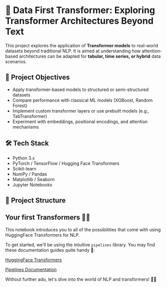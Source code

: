 # 🤖 Data First Transformer: Exploring Transformer Architectures Beyond Text

This project explores the application of **Transformer models** to real-world datasets beyond traditional NLP. It is aimed at understanding how attention-based architectures can be adapted for **tabular, time series, or hybrid** data scenarios.

## 🎯 Project Objectives

- Apply transformer-based models to structured or semi-structured datasets
- Compare performance with classical ML models (XGBoost, Random Forest)
- Implement custom transformer layers or use prebuilt models (e.g., TabTransformer)
- Experiment with embeddings, positional encodings, and attention mechanisms

## 🛠️ Tech Stack

- Python 3.x
- PyTorch / TensorFlow / Hugging Face Transformers
- Scikit-learn
- NumPy / Pandas
- Matplotlib / Seaborn
- Jupyter Notebooks

## 📁 Project Structure


## Your first Transformers 🤖💬

This notebook introduces you to all of the possibilities that come with using HuggingFace Transformers for NLP.

To get started, we'll be using the intuitive `pipelines` library. You may find these documentation guides quite handy 👀:

[HuggingFace Transformers](https://huggingface.co/transformers/)

[Pipelines Documentation](https://huggingface.co/docs/transformers/main_classes/pipelines)

Without further ado, let's dive into the world of NLP and transformers! 🚀📖

